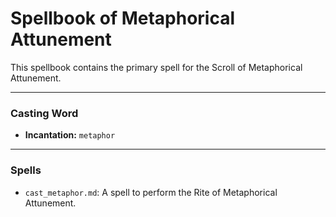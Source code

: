 # Spellbook of Metaphorical Attunement

This spellbook contains the primary spell for the Scroll of Metaphorical Attunement.

---

### Casting Word
- **Incantation:** `metaphor`

---

### Spells
- `cast_metaphor.md`: A spell to perform the Rite of Metaphorical Attunement.
